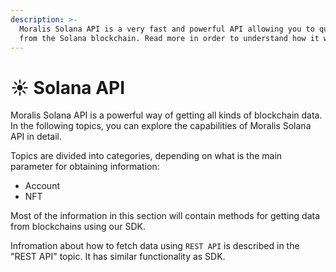 ```yaml
---
description: >-
  Moralis Solana API is a very fast and powerful API allowing you to query data
  from the Solana blockchain. Read more in order to understand how it works.
---
```


# ☀ Solana API

Moralis Solana API is a powerful way of getting all kinds of blockchain data. In the following topics, you can explore the capabilities of Moralis Solana API in detail.

Topics are divided into categories, depending on what is the main parameter for obtaining information:

* Account
* NFT

Most of the information in this section will contain methods for getting data from blockchains using our SDK.

Infromation about how to fetch data using `REST API` is described in the "REST API" topic. It has similar functionality as SDK.
